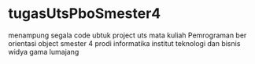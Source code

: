 # tugasUtsPboSmester4
menampung segala code ubtuk project uts mata kuliah Pemrograman ber orientasi object smester 4 prodi informatika institut teknologi dan bisnis widya gama lumajang
